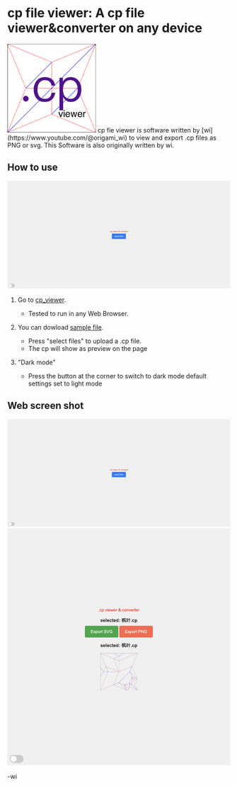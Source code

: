 # cp file viewer: A cp file viewer&converter on any device
<img src="https://github.com/wiorigami/cp_viewer.github.io/blob/main/pho/ico.png?raw=true" alt="web icon" style="width: 200px; height: auto;"/>
cp fie viewer is software written by [wi](https://www.youtube.com/@origami_wi) to
view and export .cp files as PNG or svg. This Software is also originally written by wi. 

## How to use
![cp_viewer Screen](https://raw.githubusercontent.com/wiorigami/cp_viewer.github.io/refs/heads/main/pho/page.png)
1. Go to [cp_viewer](https://wiorigami.github.io/cp_viewer.github.io/).
    - Tested to run in any Web Browser.

1. You can dowload [sample file](https://github.com/wiorigami/cp_viewer.github.io/tree/main/samples).
    - Press "select files" to upload a .cp file.
    - The cp will show as preview on the page

1. "Dark mode" 
    - Press the button at the corner to switch to dark mode default settings set to light mode

## Web screen shot
![cp_viewer Screen](https://raw.githubusercontent.com/wiorigami/cp_viewer.github.io/refs/heads/main/pho/page.png)
![cp_viewer Screen](https://raw.githubusercontent.com/wiorigami/cp_viewer.github.io/refs/heads/main/pho/web%20screen.png)

-wi
